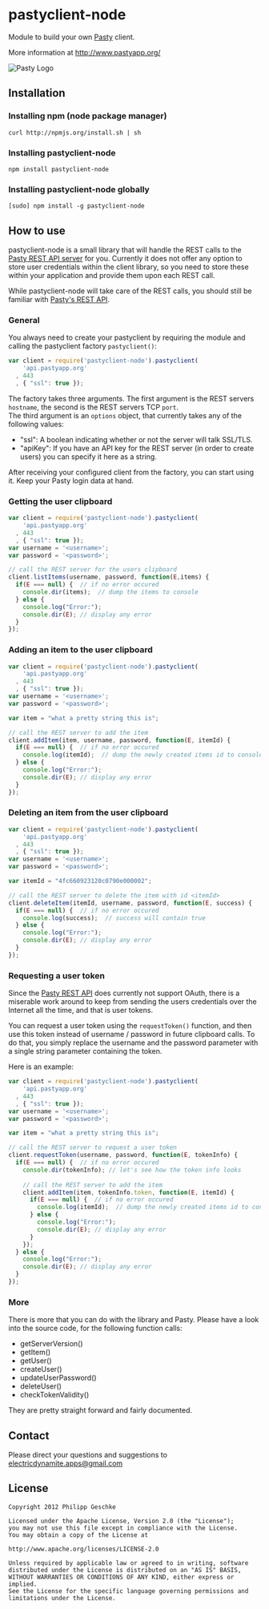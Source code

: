 pastyclient-node
================

 Module to build your own [Pasty](http://www.pastyapp.org/) client.

 More information at http://www.pastyapp.org/  

![Pasty Logo](http://pastyapp.org/images/logo_with_cloud_20130228_256x256.png)

Installation
------------
### Installing npm (node package manager)  
`curl http://npmjs.org/install.sh | sh`  
### Installing pastyclient-node
`npm install pastyclient-node`
### Installing pastyclient-node globally
`[sudo] npm install -g pastyclient-node`


How to use
----------

 pastyclient-node is a small library that will handle the REST calls to the [Pasty REST API server](https://github.com/ElectricDynamite/pasty-server) for you.
 Currently it does not offer any option to store user credentials within the client library, so you need to store these within your application and provide
 them upon each REST call.  

 While pastyclient-node will take care of the REST calls, you should still be familiar with [Pasty's REST API](https://github.com/ElectricDynamite/pasty-server/wiki/REST-API).

### General
 You always need to create your pastyclient by requiring the module and calling the pastyclient factory `pastyclient()`:
```js
var client = require('pastyclient-node').pastyclient(
    'api.pastyapp.org'
  , 443
  , { "ssl": true });
``` 
 The factory takes three arguments. The first argument is the REST servers `hostname`, the second is the REST servers TCP `port`.  
 The third argument is an `options` object, that currently takes any of the following values:  
  * "ssl": A boolean indicating whether or not the server will talk SSL/TLS.
  * "apiKey": If you have an API key for the REST server (in order to create users) you can specify it here as a string.

 After receiving your configured client from the factory, you can start using it. Keep your Pasty login data at hand.

### Getting the user clipboard

```js
var client = require('pastyclient-node').pastyclient(
    'api.pastyapp.org'
  , 443
  , { "ssl": true });
var username = '<username>';
var password = '<password>';

// call the REST server for the users clipboard
client.listItems(username, password, function(E,items) {
  if(E === null) {  // if no error occured
    console.dir(items);  // dump the items to console
  } else {
    console.log("Error:");
    console.dir(E); // display any error
  }
});
``` 

### Adding an item to the user clipboard

```js
var client = require('pastyclient-node').pastyclient(
    'api.pastyapp.org'
  , 443
  , { "ssl": true });
var username = '<username>';
var password = '<password>';

var item = "what a pretty string this is";

// call the REST server to add the item
client.addItem(item, username, password, function(E, itemId) {
  if(E === null) {  // if no error occured
    console.log(itemId);  // dump the newly created items id to console
  } else {
    console.log("Error:");
    console.dir(E); // display any error
  }
});
``` 

### Deleting an item from the user clipboard

```js
var client = require('pastyclient-node').pastyclient(
    'api.pastyapp.org'
  , 443
  , { "ssl": true });
var username = '<username>';
var password = '<password>';

var itemId = "4fc660923120c0790e000002";

// call the REST server to delete the item with id <itemId>
client.deleteItem(itemId, username, password, function(E, success) {
  if(E === null) {  // if no error occured
    console.log(success);  // success will contain true
  } else {
    console.log("Error:");
    console.dir(E); // display any error
  }
});
```
### Requesting a user token
 Since the [Pasty REST API](https://github.com/ElectricDynamite/pasty-server/wiki/REST-API) 
 does currently not support OAuth, there is a miserable work around to keep from
 sending the users credentials over the Internet all the time, and that is user tokens.

 You can request a user token using the `requestToken()` function, and then use this
 token instead of username / password in future clipboard calls. To do that, you 
 simply replace the username and the password parameter with a single string parameter
 containing the token.

 Here is an example:
```js
var client = require('pastyclient-node').pastyclient(
    'api.pastyapp.org'
  , 443
  , { "ssl": true });
var username = '<username>';
var password = '<password>';

var item = "what a pretty string this is";

// call the REST server to request a user token
client.requestToken(username, password, function(E, tokenInfo) {
  if(E === null) {  // if no error occured
    console.dir(tokenInfo); // let's see how the token info looks
    
    // call the REST server to add the item
    client.addItem(item, tokenInfo.token, function(E, itemId) {
      if(E === null) {  // if no error occured
        console.log(itemId);  // dump the newly created items id to console
      } else {
        console.log("Error:");
        console.dir(E); // display any error
      }
    });
  } else {
    console.log("Error:");
    console.dir(E); // display any error
  }
});

``` 

### More
 There is more that you can do with the library and Pasty. Please have a look 
 into the source code, for the following function calls:

  * getServerVersion()
  * getItem()
  * getUser()
  * createUser()
  * updateUserPassword()
  * deleteUser()
  * checkTokenValidity()

 They are pretty straight forward and fairly documented.


Contact
-------
 Please direct your questions and suggestions to electricdynamite.apps@gmail.com


License
-------
    Copyright 2012 Philipp Geschke
    
    Licensed under the Apache License, Version 2.0 (the "License");
    you may not use this file except in compliance with the License.
    You may obtain a copy of the License at
    
    http://www.apache.org/licenses/LICENSE-2.0

    Unless required by applicable law or agreed to in writing, software
    distributed under the License is distributed on an "AS IS" BASIS,
    WITHOUT WARRANTIES OR CONDITIONS OF ANY KIND, either express or implied.
    See the License for the specific language governing permissions and
    limitations under the License.
